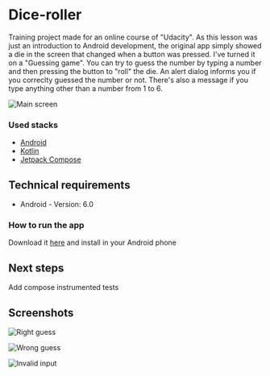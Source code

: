 # Dice-roller
Training project made for an online course of "Udacity". As this lesson was just an introduction to Android development, the original app simply showed a die in the screen that changed when a button was pressed. I've turned it on a "Guessing game". You can try to guess the number by typing a number and then pressing the button to "roll" the die. An alert dialog informs you if you correclty guessed the number or not. There's also a message if you type anything other than a number from 1 to 6.

![Main screen](https://github.com/dgomesdev/Dice-roller/assets/114317159/8bc7198b-834f-4f9b-8511-83088e5be21d)

### Used stacks

* [Android](https://developer.android.com/)
* [Kotlin](https://kotlinlang.org/)
* [Jetpack Compose](https://developer.android.com/jetpack/compose)

## Technical requirements

* Android - Version: 6.0

### How to run the app

Download it [here](https://github.com/dgomesdev/Dice-roller/releases/download/v.1.1/DiceRoller.aab) and install in your Android phone

## Next steps

Add compose instrumented tests

## Screenshots

![Right guess](https://github.com/dgomesdev/Dice-roller/assets/114317159/7eac2085-b795-499d-8020-5cdc0b0927ca)

![Wrong guess](https://github.com/dgomesdev/Dice-roller/assets/114317159/9b44fbba-26f8-44e7-bc79-a7a3bd8d17c4)

![Invalid input](https://github.com/dgomesdev/Dice-roller/assets/114317159/c0838a67-924f-4c8a-9aa6-d91a442519cb)
